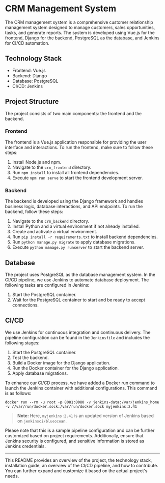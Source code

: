 # CRM Management System

The CRM management system is a comprehensive customer relationship management system designed to manage customers, sales opportunities, tasks, and generate reports. The system is developed using Vue.js for the frontend, Django for the backend, PostgreSQL as the database, and Jenkins for CI/CD automation.

## Technology Stack

- Frontend: Vue.js
- Backend: Django
- Database: PostgreSQL
- CI/CD: Jenkins

## Project Structure

The project consists of two main components: the frontend and the backend.

### Frontend

The frontend is a Vue.js application responsible for providing the user interface and interactions. To run the frontend, make sure to follow these steps:

1. Install Node.js and npm.
2. Navigate to the `crm_frontend` directory.
3. Run `npm install` to install all frontend dependencies.
4. Execute `npm run serve` to start the frontend development server.

### Backend

The backend is developed using the Django framework and handles business logic, database interactions, and API endpoints. To run the backend, follow these steps:

1. Navigate to the `crm_backend` directory.
2. Install Python and a virtual environment if not already installed.
3. Create and activate a virtual environment.
4. Run `pip install -r requirements.txt` to install backend dependencies.
5. Run `python manage.py migrate` to apply database migrations.
6. Execute `python manage.py runserver` to start the backend server.

## Database

The project uses PostgreSQL as the database management system. In the CI/CD pipeline, we use Jenkins to automate database deployment. The following tasks are configured in Jenkins:

1. Start the PostgreSQL container.
2. Wait for the PostgreSQL container to start and be ready to accept connections.

## CI/CD

We use Jenkins for continuous integration and continuous delivery. The pipeline configuration can be found in the `Jenkinsfile` and includes the following stages:

1. Start the PostgreSQL container.
2. Test the backend.
3. Build a Docker image for the Django application.
4. Run the Docker container for the Django application.
5. Apply database migrations.

To enhance our CI/CD process, we have added a Docker run command to launch the Jenkins container with additional configurations. This command is as follows:

```shell
docker run --rm -u root -p 8081:8080 -v jenkins-data:/var/jenkins_home -v //var/run/docker.sock:/var/run/docker.sock myjenkins:2.41
```
> **Note:** Here, `myjenkins:2.41` is an updated version of Jenkins based on `jenkinsci/blueocean`.

Please note that this is a sample pipeline configuration and can be further customized based on project requirements. Additionally, ensure that Jenkins security is configured, and sensitive information is stored as Jenkins credentials.

---

This README provides an overview of the project, the technology stack, installation guide, an overview of the CI/CD pipeline, and how to contribute. You can further expand and customize it based on the actual project's needs.

